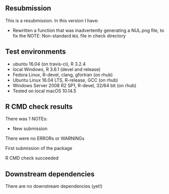 ## Resubmission
This is a resubmission. In this version I have:

* Rewritten a function that was inadvertently generating a NUL.png file, to fix the NOTE: Non-standard `NUL` file in check directory


## Test environments

* ubuntu 16.04 (on travis-ci), R 3.2.4
* local Windows, R 3.6.1 (devel and release)
* Fedora Linux, R-devel, clang, gfortran (on rhub)
* Ubuntu Linux 16.04 LTS, R-release, GCC (on rhub)
* Windows Server 2008 R2 SP1, R-devel, 32/64 bit (on rhub)
* Tested on local macOS 10.14.5


## R CMD check results

There was 1 NOTEs:

* New submission


There were no ERRORs or WARNINGs

First submission of the package

R CMD check succeeded


## Downstream dependencies

There are no downstream dependencies (yet!)
